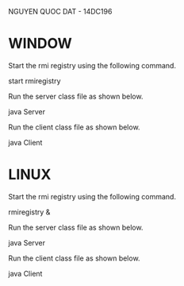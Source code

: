 NGUYEN QUOC DAT - 14DC196

<h1>WINDOW</h1> 
<p>Start the rmi registry using the following command.</p>
<p>start rmiregistry</p>
<p>Run the server class file as shown below.</p>
<p>java Server </p>
<p>Run the client class file as shown below.</p>
<p>java Client </p>

<h1>LINUX</h1>
<p>Start the rmi registry using the following command.</p>
<p>rmiregistry &</p>
<p>Run the server class file as shown below.</p>
<p>java Server </p>
<p>Run the client class file as shown below.</p>
<p>java Client </p>
